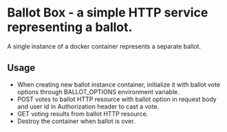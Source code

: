 # Ballot Box - a simple HTTP service representing a ballot.

A single instance of a docker container represents a separate ballot.

## Usage

- When creating new ballot instance container, initialize it with ballot vote options through BALLOT_OPTIONS environment variable.
- POST votes to ballot HTTP resource with ballot option in request body and user id in Authorization header to cast a vote.
- GET voting results from ballot HTTP resource.
- Destroy the container when ballot is over.
